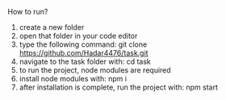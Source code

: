 How to run?

1. create a new folder
2. open that folder in your code editor
3. type the following command: git clone https://github.com/Hadar4476/task.git
4. navigate to the task folder with: cd task
5. to run the project, node modules are required
6. install node modules with: npm i
7. after installation is complete, run the project with: npm start
